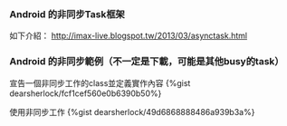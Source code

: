 


### Android 的非同步Task框架
如下介紹：
http://imax-live.blogspot.tw/2013/03/asynctask.html


### Android 的非同步範例（不一定是下載，可能是其他busy的task）  

宣告一個非同步工作的class並定義實作內容
{%gist dearsherlock/fcf1cef560e0b6390b50%}

使用非同步工作
{%gist dearsherlock/49d6868888486a939b3a%}

